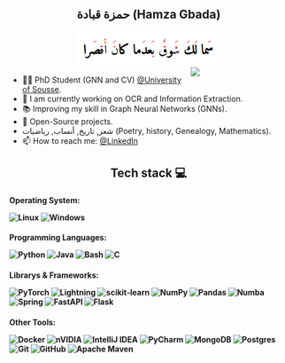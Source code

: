 <link rel="preconnect" href="https://fonts.googleapis.com">
<link rel="preconnect" href="https://fonts.gstatic.com" crossorigin>
<link href="https://fonts.googleapis.com/css2?family=Amiri+Quran&display=swap" rel="stylesheet">

<h2 align="center">
حمزة قبادة (Hamza Gbada)

[//]: # (<p style="font-family: 'Amiri Quran', serif;">سَما لَكَ شَوقٌ بَعدَما كانَ أَقصَرا </p>)

</h2>

<div align="center">
    <img src="img.png" alt="img.png">
</div>


<div>

<img align="right" width="35%" src="https://github-readme-stats.vercel.app/api?username=HamzaGbada&theme=vue-dark&show_icons=true&hide_border=true&count_private=true">
</div>

- 👨‍🦱 PhD Student (GNN and CV) [@University of Sousse](https://uso.rnu.tn/).
- 🔭 I am currently working on OCR and Information Extraction.
- 📚 Improving my skill in Graph Neural Networks (GNNs).
- 💌 Open-Source projects.
- شعر, تاريخ, أنساب, رياضيات (Poetry, history, Genealogy, Mathematics).
- 📫 How to reach me: [@LinkedIn](https://www.linkedin.com/in/hamzagbada/)
  

<h2 align="center"> 
  Tech stack 💻
</h2>


<h4 align="left">
  
  Operating System: 
  
  ![Linux](https://img.shields.io/badge/Linux-FCC624?style=for-the-badge&logo=linux&logoColor=black)
  ![Windows](https://img.shields.io/badge/Windows-0078D6?style=for-the-badge&logo=windows&logoColor=white)
  
</h4>

<h4 align="left">
  
  Programming Languages: 
  
  ![Python](https://img.shields.io/badge/python-3670A0?style=for-the-badge&logo=python&logoColor=ffdd54)
  ![Java](https://img.shields.io/badge/java-%23ED8B00.svg?style=for-the-badge&logo=openjdk&logoColor=white)
  ![Bash](https://img.shields.io/badge/GNU%20Bash-4EAA25?style=for-the-badge&logo=GNU%20Bash&logoColor=white)
  ![C](https://img.shields.io/badge/c-%2300599C.svg?style=for-the-badge&logo=c&logoColor=white)
</h4>


<h4 align="left">
  
  Librarys & Frameworks: 
  
  ![PyTorch](https://img.shields.io/badge/PyTorch-%23EE4C2C.svg?style=for-the-badge&logo=PyTorch&logoColor=white)
  ![Lightning](https://img.shields.io/badge/PyTorch_Lightning-792EE5?style=for-the-badge&logo=PyTorch_Lightning&logoColor=white)
  ![scikit-learn](https://img.shields.io/badge/scikit--learn-%23F7931E.svg?style=for-the-badge&logo=scikit-learn&logoColor=white)
  ![NumPy](https://img.shields.io/badge/numpy-%23013243.svg?style=for-the-badge&logo=numpy&logoColor=white)
  ![Pandas](https://img.shields.io/badge/pandas-%23150458.svg?style=for-the-badge&logo=pandas&logoColor=white)
  ![Numba](https://a11ybadges.com/badge?logo=numba)
  ![Spring](https://img.shields.io/badge/spring-%236DB33F.svg?style=for-the-badge&logo=spring&logoColor=white)
  ![FastAPI](https://img.shields.io/badge/FastAPI-005571?style=for-the-badge&logo=fastapi)
  ![Flask](https://img.shields.io/badge/flask-%23000.svg?style=for-the-badge&logo=flask&logoColor=white)
  
</h4>

<h4 align="left">
    Other Tools:

  ![Docker](https://img.shields.io/badge/docker-%230db7ed.svg?style=for-the-badge&logo=docker&logoColor=white)
  ![nVIDIA](https://img.shields.io/badge/nVIDIA-%2376B900.svg?style=for-the-badge&logo=nVIDIA&logoColor=white)
  ![IntelliJ IDEA](https://img.shields.io/badge/IntelliJIDEA-000000.svg?style=for-the-badge&logo=intellij-idea&logoColor=white)
  ![PyCharm](https://img.shields.io/badge/pycharm-143?style=for-the-badge&logo=pycharm&logoColor=black&color=black&labelColor=green)
  ![MongoDB](https://img.shields.io/badge/MongoDB-%234ea94b.svg?style=for-the-badge&logo=mongodb&logoColor=white)
  ![Postgres](https://img.shields.io/badge/postgres-%23316192.svg?style=for-the-badge&logo=postgresql&logoColor=white)
  ![Git](https://img.shields.io/badge/GIT-E44C30?style=for-the-badge&logo=git&logoColor=white)
  ![GitHub](https://img.shields.io/badge/github-%23121011.svg?style=for-the-badge&logo=github&logoColor=white)
  ![Apache Maven](https://img.shields.io/badge/Apache%20Maven-C71A36?style=for-the-badge&logo=Apache%20Maven&logoColor=white)
</h4>


[//]: # (<h4 align="left">)

[//]: # (  )
[//]: # (  Progress : )

[//]: # (  )
[//]: # (  ![Rust]&#40;https://img.shields.io/badge/Rust-black?style=for-the-badge&logo=rust&logoColor=#E57324&#41;)

[//]: # (  ![FLAX]&#40;https://img.shields.io/badge/-FLAX-A8A4A3?style=for-the-badge&logo=JAX&logoColor=white&#41;)

[//]: # (  )
[//]: # (</h4>)
